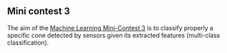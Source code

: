 ## Mini contest 3

The aim of
the [Machine Learning Mini-Contest 3](https://www.kaggle.com/competitions/unina-machine-learning-2223-minicontest-n3) is
to classify properly a specific cone detected by sensors given its extracted features (multi-class classification).